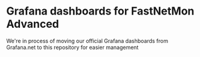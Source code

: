 # Grafana dashboards for FastNetMon Advanced

We're in process of moving our official Grafana dashboards from Grafana.net to this repository for easier management
